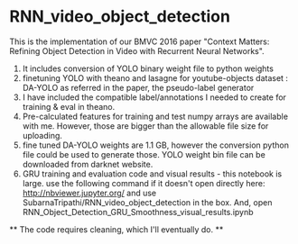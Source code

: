 # RNN_video_object_detection

This is the implementation of our BMVC 2016 paper "Context Matters: Refining Object Detection in Video with Recurrent Neural Networks".

1. It includes conversion of YOLO binary weight file to python weights
2. finetuning YOLO with theano and lasagne for youtube-objects dataset : DA-YOLO as referred in the paper, the pseudo-label generator
3. I have included the compatible label/annotations I needed to create for training & eval in theano.
4. Pre-calculated features for training and test numpy arrays are available with me. However, those are bigger than the allowable file size for uploading.
5. fine tuned DA-YOLO weights are 1.1 GB, however the conversion python file could be used to generate those. YOLO weight bin file can be downloaded from darknet website. 
6. GRU training and evaluation code and visual results - this notebook is large. 
   use the following command if it doesn't open directly here:
   http://nbviewer.jupyter.org/ and use SubarnaTripathi/RNN_video_object_detection in the box. And, open   
                         RNN_Object_Detection_GRU_Smoothness_visual_results.ipynb


** The code requires cleaning, which I'll eventually do. **
